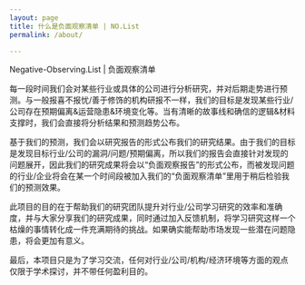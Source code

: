 ```yaml
---
layout: page
title: 什么是负面观察清单 | NO.List
permalink: /about/

---
```

Negative-Observing.List | 负面观察清单

每一段时间我们会对某些行业或具体的公司进行分析研究，并对后期走势进行预测。与一般报喜不报忧/善于修饰的机构研报不一样，我们的目标是发现某些行业/公司存在预期偏离&运营隐患&环境变化等。当有清晰的故事线和确信的逻辑&材料支撑时，我们会直接将分析结果和预测趋势公布。

基于我们的预测，我们会以研究报告的形式公布我们的研究结果。由于我们的目标是发现目标行业/公司的漏洞/问题/预期偏离，所以我们的报告会直接针对发现的问题展开，因此我们的研究成果将会以“负面观察报告”的形式公布，而被发现问题的行业/企业将会在某一个时间段被加入我们的“负面观察清单”里用于稍后检验我们的预测效果。

此项目的目的在于帮助我们的研究团队提升对行业/公司学习研究的效率和准确度，并与大家分享我们的研究成果，同时通过加入反馈机制，将学习研究这样一个枯燥的事情转化成一件充满期待的挑战。如果确实能帮助市场发现一些潜在问题隐患，将会更加有意义。

最后，本项目只是为了学习交流，任何对行业/公司/机构/经济环境等方面的观点仅限于学术探讨，并不带任何盈利目的。
